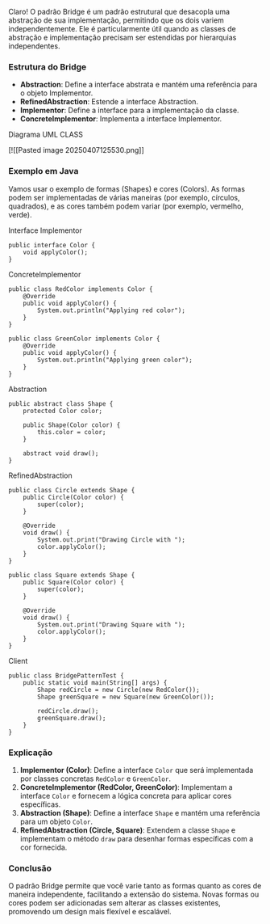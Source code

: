 Claro! O padrão Bridge é um padrão estrutural que desacopla uma abstração de sua implementação, permitindo que os dois variem independentemente. Ele é particularmente útil quando as classes de abstração e implementação precisam ser estendidas por hierarquias independentes.

### Estrutura do Bridge

- **Abstraction**: Define a interface abstrata e mantém uma referência para o objeto Implementor.
- **RefinedAbstraction**: Estende a interface Abstraction.
- **Implementor**: Define a interface para a implementação da classe.
- **ConcreteImplementor**: Implementa a interface Implementor.

Diagrama UML CLASS

[![[Pasted image 20250407125530.png]]
### Exemplo em Java

Vamos usar o exemplo de formas (Shapes) e cores (Colors). As formas podem ser implementadas de várias maneiras (por exemplo, círculos, quadrados), e as cores também podem variar (por exemplo, vermelho, verde).

Interface Implementor

```
public interface Color {
    void applyColor();
}

```

ConcreteImplementor

```
public class RedColor implements Color {
    @Override
    public void applyColor() {
        System.out.println("Applying red color");
    }
}

public class GreenColor implements Color {
    @Override
    public void applyColor() {
        System.out.println("Applying green color");
    }
}

```

Abstraction

```
public abstract class Shape {
    protected Color color;

    public Shape(Color color) {
        this.color = color;
    }

    abstract void draw();
}

```

RefinedAbstraction

```
public class Circle extends Shape {
    public Circle(Color color) {
        super(color);
    }

    @Override
    void draw() {
        System.out.print("Drawing Circle with ");
        color.applyColor();
    }
}

public class Square extends Shape {
    public Square(Color color) {
        super(color);
    }

    @Override
    void draw() {
        System.out.print("Drawing Square with ");
        color.applyColor();
    }
}

```

Client

```
public class BridgePatternTest {
    public static void main(String[] args) {
        Shape redCircle = new Circle(new RedColor());
        Shape greenSquare = new Square(new GreenColor());

        redCircle.draw();
        greenSquare.draw();
    }
}

```

### Explicação

1. **Implementor (Color)**: Define a interface `Color` que será implementada por classes concretas `RedColor` e `GreenColor`.
2. **ConcreteImplementor (RedColor, GreenColor)**: Implementam a interface `Color` e fornecem a lógica concreta para aplicar cores específicas.
3. **Abstraction (Shape)**: Define a interface `Shape` e mantém uma referência para um objeto `Color`.
4. **RefinedAbstraction (Circle, Square)**: Extendem a classe `Shape` e implementam o método `draw` para desenhar formas específicas com a cor fornecida.

### Conclusão

O padrão Bridge permite que você varie tanto as formas quanto as cores de maneira independente, facilitando a extensão do sistema. Novas formas ou cores podem ser adicionadas sem alterar as classes existentes, promovendo um design mais flexível e escalável.